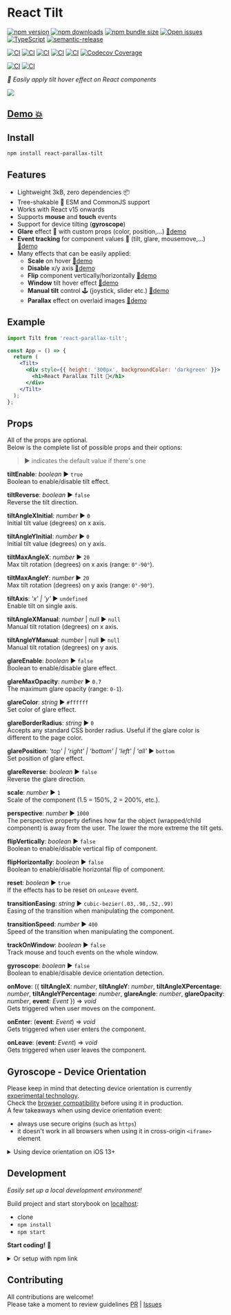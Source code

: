# React Tilt

[![npm version][npm-badge]][npm-url]
[![npm downloads][downloads-badge]][npm-url]
[![npm bundle size][size-badge]][size-url]
[![Open issues][issues-badge]][issues-url]
[![TypeScript][typescript-badge]][typescript-url]
[![semantic-release][semantic-badge]][semantic-url]

[![CI][lint-badge]][lint-url]
[![CI][tsc-badge]][tsc-url]
[![CI][build-badge]][build-url]
[![CI][test-badge]][test-url]
[![CI][test-e2e-badge]][test-e2e-url]
[![Codecov Coverage][coverage-badge]][coverage-url]

[![CI][deploy-storybook-badge]][deploy-storybook-url]
[![CI][npm-release-badge]][npm-release-url]

_👀 Easily apply tilt hover effect on React components_

[![](misc/demo.gif)](https://mkosir.github.io/react-parallax-tilt/?path=/story/react-parallax-tilt--glare-effect)

## [Demo 💥](https://mkosir.github.io/react-parallax-tilt)

## Install

```bash
npm install react-parallax-tilt
```

## Features

- Lightweight 3kB, zero dependencies 📦
- Tree-shakable 🌳 ESM and CommonJS support
- Works with React v15 onwards
- Supports **mouse** and **touch** events
- Support for device tilting (**gyroscope**)
- **Glare** effect 🌟 with custom props (color, position,...) [🔗demo](https://mkosir.github.io/react-parallax-tilt/?path=/story/react-parallax-tilt--parallax-effect-glare-scale)
- **Event tracking** for component values 📐 (tilt, glare, mousemove,...) [🔗demo](https://mkosir.github.io/react-parallax-tilt/?path=/story/react-parallax-tilt--event-params)
- Many effects that can be easily applied:
  - **Scale** on hover [🔗demo](https://mkosir.github.io/react-parallax-tilt/?path=/story/react-parallax-tilt--scale)
  - **Disable** x/y axis [🔗demo](https://mkosir.github.io/react-parallax-tilt/?path=/story/react-parallax-tilt--tilt-disable-axis)
  - **Flip** component vertically/horizontally [🔗demo](https://mkosir.github.io/react-parallax-tilt/?path=/story/react-parallax-tilt--flip-vh)
  - **Window** tilt hover effect [🔗demo](https://mkosir.github.io/react-parallax-tilt/?path=/story/react-parallax-tilt--track-on-window)
  - **Manual tilt** control 🕹 (joystick, slider etc.) [🔗demo](https://mkosir.github.io/react-parallax-tilt/?path=/story/react-parallax-tilt--tilt-manual-input)
  - **Parallax** effect on overlaid images [🔗demo](https://mkosir.github.io/react-parallax-tilt/?path=/story/react-parallax-tilt--parallax-effect-img)

## Example

```jsx
import Tilt from 'react-parallax-tilt';

const App = () => {
  return (
    <Tilt>
      <div style={{ height: '300px', backgroundColor: 'darkgreen' }}>
        <h1>React Parallax Tilt 👀</h1>
      </div>
    </Tilt>
  );
};
```

## Props

All of the props are optional.  
Below is the complete list of possible props and their options:

> ▶︎ indicates the default value if there's one

**tiltEnable**: _boolean_ ▶︎ `true`  
Boolean to enable/disable tilt effect.

**tiltReverse**: _boolean_ ▶︎ `false`  
Reverse the tilt direction.

**tiltAngleXInitial**: _number_ ▶︎ `0`  
Initial tilt value (degrees) on x axis.

**tiltAngleYInitial**: _number_ ▶︎ `0`  
Initial tilt value (degrees) on y axis.

**tiltMaxAngleX**: _number_ ▶︎ `20`  
Max tilt rotation (degrees) on x axis (range: `0°-90°`).

**tiltMaxAngleY**: _number_ ▶︎ `20`  
Max tilt rotation (degrees) on y axis (range: `0°-90°`).

**tiltAxis**: _'x' | 'y'_ ▶︎ `undefined`  
Enable tilt on single axis.

**tiltAngleXManual**: _number_ | null ▶︎ `null`  
Manual tilt rotation (degrees) on x axis.

**tiltAngleYManual**: _number_ | null ▶︎ `null`  
Manual tilt rotation (degrees) on y axis.

**glareEnable**: _boolean_ ▶︎ `false`  
Boolean to enable/disable glare effect.

**glareMaxOpacity**: _number_ ▶︎ `0.7`  
The maximum glare opacity (range: `0-1`).

**glareColor**: _string_ ▶︎ `#ffffff`  
Set color of glare effect.

**glareBorderRadius**: _string_ ▶︎ `0`  
Accepts any standard CSS border radius. Useful if the glare color is different to the page color.

**glarePosition**: _'top' | 'right' | 'bottom' | 'left' | 'all'_ ▶︎ `bottom`  
Set position of glare effect.

**glareReverse**: _boolean_ ▶︎ `false`  
Reverse the glare direction.

**scale**: _number_ ▶︎ `1`  
Scale of the component (1.5 = 150%, 2 = 200%, etc.).

**perspective**: _number_ ▶︎ `1000`  
The perspective property defines how far the object (wrapped/child component) is away from the user. The lower the more extreme the tilt gets.

**flipVertically**: _boolean_ ▶︎ `false`  
Boolean to enable/disable vertical flip of component.

**flipHorizontally**: _boolean_ ▶︎ `false`  
Boolean to enable/disable horizontal flip of component.

**reset**: _boolean_ ▶︎ `true`  
If the effects has to be reset on `onLeave` event.

**transitionEasing**: _string_ ▶︎ `cubic-bezier(.03,.98,.52,.99)`  
Easing of the transition when manipulating the component.

**transitionSpeed**: _number_ ▶︎ `400`  
Speed of the transition when manipulating the component.

**trackOnWindow**: _boolean_ ▶︎ `false`  
Track mouse and touch events on the whole window.

**gyroscope**: _boolean_ ▶︎ `false`  
Boolean to enable/disable device orientation detection.

**onMove**: ({ **tiltAngleX**: _number_, **tiltAngleY**: _number_, **tiltAngleXPercentage**: _number_, **tiltAngleYPercentage**: _number_, **glareAngle**: _number_, **glareOpacity**: _number_, **event**: _Event_ }) => _void_  
Gets triggered when user moves on the component.

**onEnter**: (**event**: _Event_) => _void_  
Gets triggered when user enters the component.

**onLeave**: (**event**: _Event_) => _void_  
Gets triggered when user leaves the component.

## Gyroscope - Device Orientation

Please keep in mind that detecting device orientation is currently [experimental technology](https://developer.mozilla.org/en-US/docs/MDN/Contribute/Guidelines/Conventions_definitions#Experimental).  
Check the [browser compatibility](https://caniuse.com/#search=DeviceOrientation) before using it in production.  
A few takeaways when using device orientation event:

- always use secure origins (such as `https`)
- it doesn't work in all browsers when using it in cross-origin `<iframe>` element

<details>
<summary>Using device orientation on iOS 13+</summary>

Apple decided turning device motion and orientation off by default since iOS 12.2.  
With iOS 13+ permission API can be used to gain access to device orientation event.

When using gyroscope feature:

```jsx
<Tilt gyroscope={true}>
  <h1>React Parallax Tilt 👀</h1>
</Tilt>
```

it will present a permission dialog prompting the user to allow motion and orientation access at domain level:  
![](misc/device_orientation.jpg)

Note that user needs to take some action (like tapping a button) to be able to display the dialog (invoking dialog on page load is not possible).

</details>

## Development

_Easily set up a local development environment!_

Build project and start storybook on [localhost](http://localhost:9009):

- clone
- `npm install`
- `npm start`

**Start coding!** 🎉

<details>
<summary>Or setup with npm link</summary>
Clone this repo on your machine, navigate to its location in the terminal and run:

```bash
npm install
npm link # link your local repo to your global packages
npm run build:watch # build the files and watch for changes
```

Clone project repo that you wish to test with react-parallax-tilt library and run:

```bash
npm install
npm link react-parallax-tilt # link your local copy into this project's node_modules
npm start
```

</details>

## Contributing

All contributions are welcome!  
Please take a moment to review guidelines [PR](.github/pull_request_template.md) | [Issues](https://github.com/mkosir/react-parallax-tilt/issues/new/choose)

[npm-url]: https://www.npmjs.com/package/react-parallax-tilt
[npm-badge]: https://img.shields.io/npm/v/react-parallax-tilt.svg
[size-url]: https://bundlephobia.com/package/react-parallax-tilt
[size-badge]: https://badgen.net/bundlephobia/minzip/react-parallax-tilt
[downloads-badge]: https://img.shields.io/npm/dm/react-parallax-tilt.svg?color=blue
[lint-badge]: https://github.com/mkosir/react-parallax-tilt/actions/workflows/lint.yml/badge.svg
[lint-url]: https://github.com/mkosir/react-parallax-tilt/actions/workflows/lint.yml
[tsc-badge]: https://github.com/mkosir/react-parallax-tilt/actions/workflows/tsc.yml/badge.svg
[tsc-url]: https://github.com/mkosir/react-parallax-tilt/actions/workflows/tsc.yml
[build-badge]: https://github.com/mkosir/react-parallax-tilt/actions/workflows/build.yml/badge.svg
[build-url]: https://github.com/mkosir/react-parallax-tilt/actions/workflows/build.yml
[test-badge]: https://github.com/mkosir/react-parallax-tilt/actions/workflows/test.yml/badge.svg
[test-url]: https://react-parallax-tilt-test-unit-report.netlify.app/
[test-e2e-badge]: https://github.com/mkosir/react-parallax-tilt/actions/workflows/test-e2e.yml/badge.svg
[test-e2e-url]: https://react-parallax-tilt-test-e2e-report.netlify.app/
[deploy-storybook-badge]: https://github.com/mkosir/react-parallax-tilt/actions/workflows/deploy-storybook.yml/badge.svg
[deploy-storybook-url]: https://github.com/mkosir/react-parallax-tilt/actions/workflows/deploy-storybook.yml
[npm-release-badge]: https://github.com/mkosir/react-parallax-tilt/actions/workflows/npm-release.yml/badge.svg
[npm-release-url]: https://github.com/mkosir/react-parallax-tilt/actions/workflows/npm-release.yml
[coverage-badge]: https://codecov.io/gh/mkosir/react-parallax-tilt/branch/main/graph/badge.svg
[coverage-url]: https://app.codecov.io/github/mkosir/react-parallax-tilt/tree/main
[issues-badge]: https://img.shields.io/github/issues/mkosir/react-parallax-tilt
[issues-url]: https://github.com/mkosir/react-parallax-tilt/issues
[semantic-badge]: https://img.shields.io/badge/%20%20%F0%9F%93%A6%F0%9F%9A%80-semantic--release-e10079.svg
[semantic-url]: https://github.com/semantic-release/semantic-release
[typescript-badge]: https://badges.frapsoft.com/typescript/code/typescript.svg?v=101
[typescript-url]: https://github.com/microsoft/TypeScript
